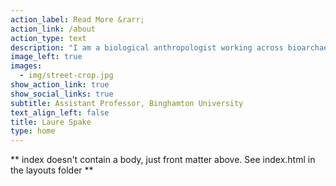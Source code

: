 ```yaml
---
action_label: Read More &rarr;
action_link: /about
action_type: text
description: "I am a biological anthropologist working across bioarchaeology, forensic anthropology, and evolutionary anthropology. <br><br> My research program is focused on children and their growth, developmental, and health outcomes. I am very interested in variation, how it arises, and its links to socioecology, particularly socioeconomic inequality and psychosocial stress."
image_left: true
images:
  - img/street-crop.jpg
show_action_link: true
show_social_links: true
subtitle: Assistant Professor, Binghamton University
text_align_left: false
title: Laure Spake
type: home
---
```


** index doesn't contain a body, just front matter above.
See index.html in the layouts folder **

